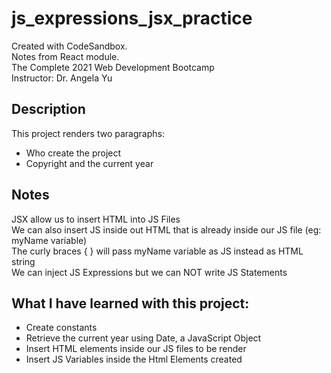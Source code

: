 # js_expressions_jsx_practice
Created with CodeSandbox.      
Notes from React module.     
The Complete 2021 Web Development Bootcamp     
Instructor: Dr. Angela Yu      

## Description
This project renders two paragraphs:
* Who create the project
* Copyright and the current year

## Notes
JSX allow us to insert HTML into JS Files      
We can also insert JS inside out HTML that is already inside our JS file (eg: myName variable)     
The curly braces { } will pass myName variable as JS instead as HTML string       
We can inject JS Expressions but we can NOT write JS Statements    

## What I have learned with this project:
* Create constants
* Retrieve the current year using Date, a JavaScript Object
* Insert HTML elements inside our JS files to be render 
* Insert JS Variables inside the Html Elements created 
